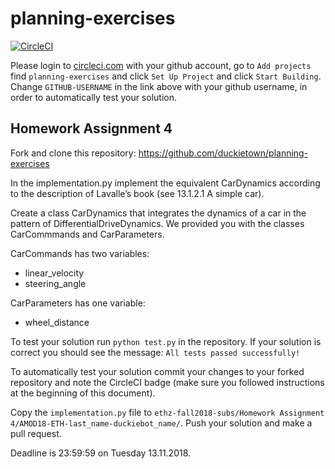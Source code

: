 # planning-exercises

[![CircleCI](https://circleci.com/gh/GITHUB-USERNAME/planning-exercises.svg?style=svg)](https://circleci.com/gh/GITHUB-USERNAME/planning-exercises)

Please login to [circleci.com](circleci.com) with your github account, go to `Add projects` find `planning-exercises` and click `Set Up Project` and click `Start Building`. Change `GITHUB-USERNAME` in the link above with your github username, in order to automatically test your solution.

## Homework Assignment 4

Fork and clone this repository: https://github.com/duckietown/planning-exercises

In the implementation.py implement the equivalent CarDynamics according to the description of Lavalle’s book (see 13.1.2.1 A simple car).

Create a class CarDynamics that integrates the dynamics of a car in the pattern of DifferentialDriveDynamics. We provided you with the classes CarCommmands and CarParameters.

CarCommands has two variables:

 - linear_velocity
 - steering_angle

CarParameters has one variable:

 - wheel_distance

To test your solution run `python test.py` in the repository. If your solution is correct you should see the message: `All tests passed successfully!`

To automatically test your solution commit your changes to your forked repository and note the CircleCI badge (make sure you followed instructions at the beginning of this document).

Copy the `implementation.py` file to `ethz-fall2018-subs/Homework Assignment 4/AMOD18-ETH-last_name-duckiebot_name/`. Push your solution and make a pull request.

Deadline is 23:59:59 on Tuesday 13.11.2018.
